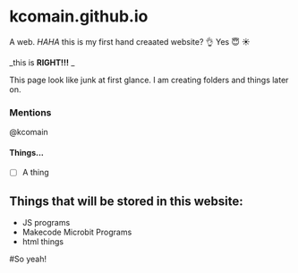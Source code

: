 # kcomain.github.io
A web.
_HAHA_
this is my first hand creaated website? :ok_hand:
Yes
:innocent:
:sunny:

_this is **RIGHT!!!** _

This page look like junk at first glance.
I am creating folders and things later on.
### Mentions
@kcomain
#### Things...
- [ ] A thing
## Things that will be stored in this website:
* JS programs
* Makecode Microbit Programs
* html things

#So yeah!

